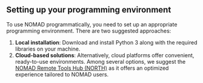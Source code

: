 ## Setting up your programming environment
To use NOMAD programmatically, you need to set up an appropriate programming environment. There are two suggested approaches:

1.  **Local installation**: Download and install Python 3 along with the required libraries on your machine.
2.  **Cloud-based solutions**: Alternatively, cloud platforms offer convenient, ready-to-use environments. Among several options, we suggest the [NOMAD Remote Tools Hub (NORTH)](https://nomad-lab.eu/prod/v1/gui/analyze/north) as it offers an optimized experience tailored to NOMAD users.

 